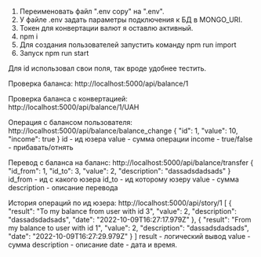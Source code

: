 1. Переименовать файл ".env copy" на ".env".
2. У файле .env задать параметры подключения к БД в  MONGO_URI.
3. Токен для конвертации валют я оставлю активный.
4. npm i 
5. Для создания пользователей запустить команду npm run import
6. Запуск npm run start

Для id использовал свои поля, так вроде удобнее тестить.

Проверка баланса:
http://localhost:5000/api/balance/1

Проверка баланса с конвертацией:
http://localhost:5000/api/balance/1/UAH

Операция с балансом пользователя: 
http://localhost:5000/api/balance/balance_change
{
    "id": 1,
    "value": 10,
    "income": true
}
id - ид юзера
value - сумма операции
income - true/false - прибавать/отнять

Перевод с баланса  на баланс:
http://localhost:5000/api/balance/transfer
{
    "id_from": 1,
    "id_to": 3,
    "value": 2,
    "description": "dassadsdadsads"
}
id_from - ид с какого юзера
id_to - ид которому юзеру
value - сумма
description - описание перевода 

История операций по ид юзера:
http://localhost:5000/api/story/1
[
    {
        "result": "To my balance from user with id 3",
        "value": 2,
        "description": "dassadsdadsads",
        "date": "2022-10-09T16:27:17.979Z"
    },
    {
        "result": "From my balance to user with id 1",
        "value": 2,
        "description": "dassadsdadsads",
        "date": "2022-10-09T16:27:29.979Z"
    }
]
result - логический вывод
value - сумма
description - описание
date - дата и время.